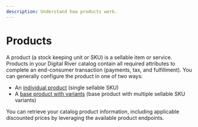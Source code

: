 ```yaml
---
description: Understand how products work.
---
```


# Products

A product (a stock keeping unit or SKU) is a sellable item or service. Products in your Digital River catalog contain all required attributes to complete an end-consumer transaction (payments, tax, and fulfillment). You can generally configure the product in one of two ways:

* An [individual product](../../../../admin-apis/product-management/retrieve-products-synchronous-api/getting-a-base-or-individual-product.md) (single sellable SKU)
* A [base product with variants](base-product-with-variations.md) (base product with multiple sellable SKU variants)

You can retrieve your catalog product information, including applicable discounted prices by leveraging the available product endpoints.
